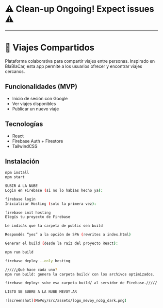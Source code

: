# ⚠️ Clean-up Ongoing! Expect issues ⚠️
---
# 🚗 Viajes Compartidos

Plataforma colaborativa para compartir viajes entre personas. Inspirado en BlaBlaCar, esta app permite a los usuarios ofrecer y encontrar viajes cercanos.

## Funcionalidades (MVP)
- Inicio de sesión con Google
- Ver viajes disponibles
- Publicar un nuevo viaje

## Tecnologías
- React
- Firebase Auth + Firestore
- TailwindCSS

## Instalación
```bash
npm install
npm start 

SUBIR A LA NUBE
Login en Firebase (si no lo habías hecho ya):

firebase login
Inicializar Hosting (solo la primera vez):

firebase init hosting 
Elegís tu proyecto de Firebase

Le indicás que la carpeta de public sea build

Respondés “yes” a la opción de SPA (rewrites a index.html)

Generar el build (desde la raíz del proyecto React):

npm run build

firebase deploy --only hosting

/////¿Qué hace cada uno?
npm run build: genera la carpeta build/ con los archivos optimizados.

firebase deploy: sube esa carpeta build/ al servidor de Firebase./////

LISTO SE SUBRE A LA NUBE MEVOY.AR

![screenshot](MeVoy/src/assets/logo_mevoy_nobg_dark.png)